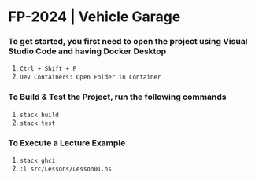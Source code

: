 # FP-2024 | Vehicle Garage

### To get started, you first need to open the project using Visual Studio Code and having Docker Desktop
1. `Ctrl + Shift + P`
2. `Dev Containers: Open Folder in Container`

### To Build & Test the Project, run the following commands
1. `stack build`
2. `stack test`

### To Execute a Lecture Example
1. `stack ghci`
2. `:l src/Lessons/Lesson01.hs`
